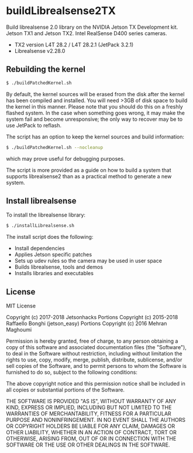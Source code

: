 # buildLibrealsense2TX
Build librealsense 2.0 library on the NVIDIA Jetson TX Development kit. Jetson TX1 and Jetson TX2. Intel RealSense D400 series cameras.

- TX2 version L4T 28.2 / L4T 28.2.1 (JetPack 3.2.1)
- Librealsense v2.28.0

## Rebuilding the kernel
```bash
$ ./buildPatchedKernel.sh
```

By default, the kernel sources will be erased from the disk after the kernel has been compiled and installed. You will need >3GB of disk space to build the kernel in this manner. Please note that you should do this on a freshly flashed system. In the case when something goes wrong, it may make the system fail and become unresponsive; the only way to recover may be to use JetPack to reflash.

The script has an option to keep the kernel sources and build information:
```bash
$ ./buildPatchedKernel.sh --nocleanup
```

which may prove useful for debugging purposes.

The script is more provided as a guide on how to build a system that supports librealsense2 than as a practical method to generate a new system.

## Install librealsense
To install the librealsense library:
```bash
$ ./installLibrealsense.sh
```

The install script does the following:
 - Install dependencies
 - Applies Jetson specific patches
 - Sets up udev rules so the camera may be used in user space
 - Builds librealsense, tools and demos
 - Installs libraries and executables


## License
MIT License

Copyright (c) 2017-2018 Jetsonhacks 
Portions Copyright (c) 2015-2018 Raffaello Bonghi (jetson_easy)
Portions Copyright (c) 2016 Mehran Maghoumi

Permission is hereby granted, free of charge, to any person obtaining a copy of this software and associated documentation files (the "Software"), to deal in the Software without restriction, including without limitation the rights to use, copy, modify, merge, publish, distribute, sublicense, and/or sell copies of the Software, and to permit persons to whom the Software is furnished to do so, subject to the following conditions:

The above copyright notice and this permission notice shall be included in all copies or substantial portions of the Software.

THE SOFTWARE IS PROVIDED "AS IS", WITHOUT WARRANTY OF ANY KIND, EXPRESS OR IMPLIED, INCLUDING BUT NOT LIMITED TO THE WARRANTIES OF MERCHANTABILITY, FITNESS FOR A PARTICULAR PURPOSE AND NONINFRINGEMENT. IN NO EVENT SHALL THE AUTHORS OR COPYRIGHT HOLDERS BE LIABLE FOR ANY CLAIM, DAMAGES OR OTHER LIABILITY, WHETHER IN AN ACTION OF CONTRACT, TORT OR OTHERWISE, ARISING FROM, OUT OF OR IN CONNECTION WITH THE SOFTWARE OR THE USE OR OTHER DEALINGS IN THE SOFTWARE.

